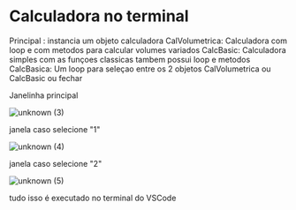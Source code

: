 # Calculadora no terminal
Principal : instancia um objeto calculadora
CalVolumetrica: Calculadora com loop e com metodos para calcular volumes variados 
CalcBasic: Calculadora simples com as funçoes classicas tambem possui loop e metodos
CalcBasica: Um loop para seleçao entre os 2 objetos CalVolumetrica ou CalcBasic ou fechar

Janelinha principal

![unknown (3)](https://user-images.githubusercontent.com/111459606/188939313-59d685f8-0a75-43a7-a779-43fe78875a82.png)

janela caso selecione "1"

![unknown (4)](https://user-images.githubusercontent.com/111459606/188939472-db924a04-9e78-40d0-b329-01b0ce0c8681.png)

janela caso selecione "2"

![unknown (5)](https://user-images.githubusercontent.com/111459606/188939549-d8879a28-9aab-4ca8-95b0-36f44925f127.png)

tudo isso é executado no terminal do VSCode
